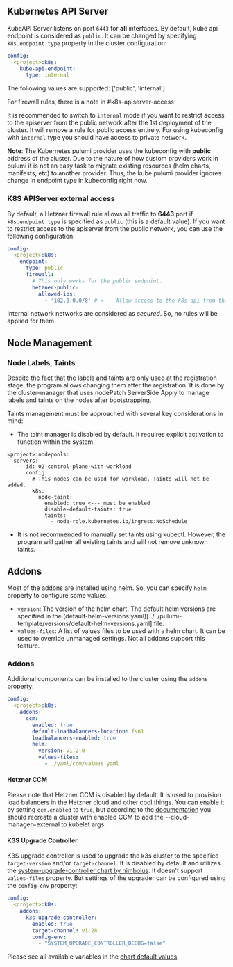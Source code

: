 ## Kubernetes API Server
KubeAPI Server listens on port `6443` for **all** interfaces. By default, kube api endpoint is considered as `public`. It can be changed by specifying `k8s.endpoint.type` property in the cluster configuration:
```yaml
config:
  <project>:k8s:
    kube-api-endpoint:
      type: internal
```
The following values are supported: ['public', 'internal']

For firewall rules, there is a note in #k8s-apiserver-access

It is recommended to switch to `internal` mode if you want to restrict access to the apiserver from the public network after the 1st deployment of the cluster. It will remove a rule for public access entirely.
For using kubeconfig with `internal` type you should have access to private network.

**Note**: The Kubernetes pulumi provider uses the kubeconfig with **public** address of the cluster. Due to the nature of how custom providers work in pulumi it is not an easy task to migrate existing resources (helm charts, manifests, etc) to another provider. Thus, the kube pulumi provider ignores change in endpoint type in kubeconfig right now.


### K8S APIServer external access
By default, a Hetzner firewall rule allows all traffic to **6443** port if `k8s.endpoint.type` is specified as `public` (this is a default value). If you want to restrict access to the apiserver from the public network, you can use the following configuration:
```yaml
config:
  <project>:k8s:
    endpoint:
      type: public
      firewall:
        # This only works for the public endpoint.
        hetzner-public:
          allowed-ips:
            - '102.0.0.0/8' # <--- Allow access to the k8s api from this cidr!
```
Internal network networks are considered as *secured*. So, no rules will be applied for them.

## Node Management
### Node Labels, Taints
Despite the fact that the labels and taints are only used at the registration stage, the program allows changing them after the registration. It is done by the cluster-manager that uses nodePatch ServerSide Apply to manage labels and taints on the nodes after bootstrapping.

Taints management must be approached with several key considerations in mind:
- The taint manager is disabled by default. It requires explicit activation to function within the system.
```
<project>:nodepools:
  servers:
    - id: 02-control-plane-with-workload
      config:
        # This nodes can be used for workload. Taints will not be added.
        k8s:
          node-taint:
            enabled: true <--- must be enabled
            disable-default-taints: true
            taints:
              - node-role.kubernetes.io/ingress:NoSchedule
```
- It is not recommended to manually set taints using kubectl. However, the program will gather all existing taints and will not remove unknown taints.


## Addons
Most of the addons are installed using helm. So, you can specify `helm` property to configure some values:

- `version`: The version of the helm chart. The default helm versions are specified in the (default-helm-versions.yaml)[../../pulumi-template/versions/default-helm-versions.yaml] file.
- `values-files`: A list of values files to be used with a helm chart. It can be used to override unmanaged settings. Not all addons support this feature.

### Addons
Additional components can be installed to the cluster using the `addons` property:
```yaml
config:
  <project>:k8s:
    addons:
      ccm:
        enabled: true
        default-loadbalancers-location: fsn1
        loadbalancers-enabled: true
        helm:
          version: v1.2.0
          values-files:
            - ./yaml/ccm/values.yaml
```

#### Hetzner CCM
Please note that Hetzner CCM is disabled by default. It is used to provision load balancers in the Hetzner cloud and other cool things. You can enable it by setting `ccm.enabled` to `true`, but according to the [documentation](https://github.com/hetznercloud/hcloud-cloud-controller-manager/issues/80) you should recreate a cluster with enabled CCM to add the --cloud-manager=external to kubelet args.

#### K3S Upgrade Controller
K3S upgrade controller is used to upgrade the k3s cluster to the specified `target-version` and/or `target-channel`. It is disabled by default and utilizes the [system-upgrade-controller chart by nimbolus](https://github.com/nimbolus/helm-charts/blob/main/charts/system-upgrade-controller). It doesn't support `values-files` property. But settings of the upgrader can be configured using the `config-env` property:
```yaml
config:
  <project>:k8s:
    addons:
      k3s-upgrade-controller:
        enabled: true
        target-channel: v1.28
        config-env:
          - "SYSTEM_UPGRADE_CONTROLLER_DEBUG=false"
```
Please see all available variables in the [chart default values](https://github.com/nimbolus/helm-charts/blob/main/charts/system-upgrade-controller/values.yaml).

